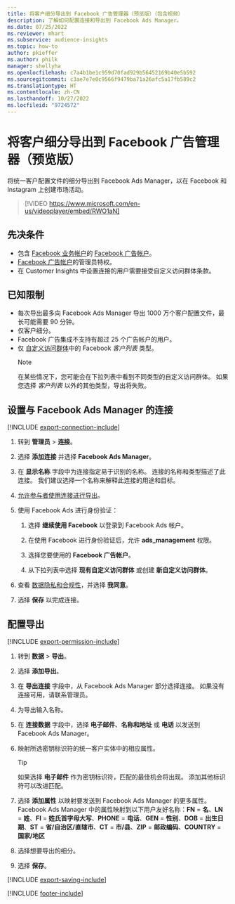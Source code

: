 ```yaml
---
title: 将客户细分导出到 Facebook 广告管理器（预览版）（包含视频）
description: 了解如何配置连接和导出到 Facebook Ads Manager。
ms.date: 07/25/2022
ms.reviewer: mhart
ms.subservice: audience-insights
ms.topic: how-to
author: pkieffer
ms.author: philk
manager: shellyha
ms.openlocfilehash: c7a4b1be1c959d70fad929b56452169b40e5b592
ms.sourcegitcommit: c3ae7e7e0c9566f9479ba71a26afc5a17fb589c2
ms.translationtype: HT
ms.contentlocale: zh-CN
ms.lasthandoff: 10/27/2022
ms.locfileid: "9724572"
---
```

# <a name="export-segments-to-facebook-ads-manager-preview"></a>将客户细分导出到 Facebook 广告管理器（预览版）

将统一客户配置文件的细分导出到 Facebook Ads Manager，以在 Facebook 和 Instagram 上创建市场活动。

> [!VIDEO https://www.microsoft.com/en-us/videoplayer/embed/RWO1aN]

## <a name="prerequisites"></a>先决条件

- 包含 [Facebook 业务帐户](https://business.facebook.com/)的 [Facebook 广告帐户](https://www.facebook.com/business/learn/lessons/step-by-step-ads-manager-account)。
- [Facebook 广告帐户](https://www.facebook.com/business/learn/lessons/step-by-step-ads-manager-account)的管理员特权。
- 在 Customer Insights 中设置连接的用户需要接受自定义访问群体条款。

## <a name="known-limitations"></a>已知限制

- 每次导出最多向 Facebook Ads Manager 导出 1000 万个客户配置文件，最长可能需要 90 分钟。
- 仅客户细分。
- Facebook 广告集成不支持有超过 25 个广告帐户的用户。
- 仅 [自定义访问群体](https://www.facebook.com/business/help/744354708981227?id=2469097953376494)中的 Facebook *客户列表* 类型。
  > [!NOTE]
  > 在某些情况下，您可能会在下拉列表中看到不同类型的自定义访问群体。 如果您选择 *客户列表* 以外的其他类型，导出将失败。

## <a name="set-up-connection-to-facebook-ads-manager"></a>设置与 Facebook Ads Manager 的连接

[!INCLUDE [export-connection-include](includes/export-connection-admn.md)]

1. 转到 **管理员** > **连接**。

1. 选择 **添加连接** 并选择 **Facebook Ads Manager**。

1. 在 **显示名称** 字段中为连接指定易于识别的名称。 连接的名称和类型描述了此连接。 我们建议选择一个名称来解释此连接的用途和目标。

1. [允许参与者使用连接进行导出](connections.md#allow-contributors-to-use-a-connection-for-exports)。

1. 使用 Facebook Ads 进行身份验证：

   1. 选择 **继续使用 Facebook** 以登录到 Facebook Ads 帐户。

   1. 在使用 Facebook 进行身份验证后，允许 **ads_management** 权限。

   1. 选择您要使用的 **Facebook 广告帐户**。

   1. 从下拉列表中选择 **现有自定义访问群体** 或创建 **新自定义访问群体**。

1. 查看 [数据隐私和合规性](connections.md#data-privacy-and-compliance)，并选择 **我同意**。

1. 选择 **保存** 以完成连接。

## <a name="configure-an-export"></a>配置导出

[!INCLUDE [export-permission-include](includes/export-permission.md)]

1. 转到 **数据** > **导出**。

1. 选择 **添加导出**。

1. 在 **导出连接** 字段中，从 Facebook Ads Manager 部分选择连接。 如果没有连接可用，请联系管理员。

1. 为导出输入名称。

1. 在 **连接数据** 字段中，选择 **电子邮件**、**名称和地址** 或 **电话** 以发送到 Facebook Ads Manager。

1. 映射所选密钥标识符的统一客户实体中的相应属性。
   > [!TIP]
   > 如果选择 **电子邮件** 作为密钥标识符，匹配的最佳机会将出现。 添加其他标识符可以改进匹配。

1. 选择 **添加属性** 以映射要发送到 Facebook Ads Manager 的更多属性。 Facebook Ads Manager 中的属性映射到以下用户友好名称：**FN** = **名**、**LN** = **姓**、**FI** = **姓氏首字母大写**、**PHONE** = **电话**、**GEN** = **性别**、**DOB** = **出生日期**、**ST** = **省/自治区/直辖市**、**CT** = **市/县**、**ZIP** = **邮政编码**、**COUNTRY** = **国家/地区**

1. 选择想要导出的细分。

1. 选择 **保存**。

[!INCLUDE [export-saving-include](includes/export-saving.md)]

[!INCLUDE [footer-include](includes/footer-banner.md)]
